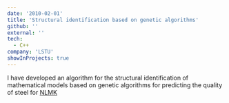 ```yaml
---
date: '2010-02-01'
title: 'Structural identification based on genetic algorithms'
github: ''
external: ''
tech:
  - C++
company: 'LSTU'
showInProjects: true
---
```


I have developed an algorithm for the structural identification of mathematical models based on genetic algorithms for predicting the quality of steel for [NLMK](https://nlmk.com/en/)
